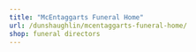 ```yaml
---
title: "McEntaggarts Funeral Home"
url: /dunshaughlin/mcentaggarts-funeral-home/
shop: funeral directors
---
```

